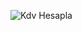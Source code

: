 
![Kdv Hesapla](https://user-images.githubusercontent.com/114157962/192570218-28528c24-0603-4cba-aefd-278cac4e004b.png)

